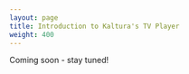 ```yaml
---
layout: page
title: Introduction to Kaltura's TV Player
weight: 400
---
```


Coming soon - stay tuned!
